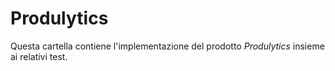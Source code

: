 # Produlytics

Questa cartella contiene l'implementazione del prodotto _Produlytics_ insieme ai relativi test.
